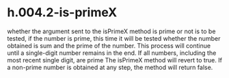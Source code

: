 # h.004.2-is-primeX
 whether the argument sent to the isPrimeX method is prime or not is to be tested, if the number is prime, this time it will be tested whether the number obtained is sum and the prime of the number. This process will continue until a single-digit number remains in the end. If all numbers, including the most recent single digit, are prime The isPrimeX method will revert to true. If a non-prime number is obtained at any step, the method will return false.
